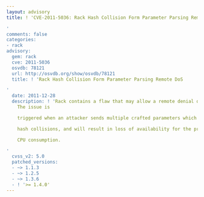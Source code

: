 ```yaml
---
layout: advisory
title: ! 'CVE-2011-5036: Rack Hash Collision Form Parameter Parsing Remote DoS

'
comments: false
categories:
- rack
advisory:
  gem: rack
  cve: 2011-5036
  osvdb: 78121
  url: http://osvdb.org/show/osvdb/78121
  title: ! 'Rack Hash Collision Form Parameter Parsing Remote DoS

'
  date: 2011-12-28
  description: ! 'Rack contains a flaw that may allow a remote denial of service.
    The issue is

    triggered when an attacker sends multiple crafted parameters which trigger

    hash collisions, and will result in loss of availability for the program via

    CPU consumption.

'
  cvss_v2: 5.0
  patched_versions:
  - ~> 1.1.3
  - ~> 1.2.5
  - ~> 1.3.6
  - ! '>= 1.4.0'
---
```

